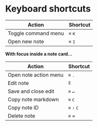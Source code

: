 # Keyboard shortcuts

| Action              | Shortcut                  |
| ------------------- | ------------------------- |
| Toggle command menu | <kbd>⌘</kbd> <kbd>K</kbd> |
| Open new note       | <kbd>⌘</kbd> <kbd>I</kbd> |

**With focus inside a note card...**

| Action                | Shortcut                               |
| --------------------- | -------------------------------------- |
| Open note action menu | <kbd>⌘</kbd> <kbd>.</kbd>              |
| Edit note             | <kbd>E</kbd>                           |
| Save and close edit   | <kbd>⌘</kbd> <kbd>↵</kbd>              |
| Copy note markdown    | <kbd>⌘</kbd> <kbd>C</kbd>              |
| Copy note ID          | <kbd>⌘</kbd> <kbd>⇧</kbd> <kbd>C</kbd> |
| Delete note           | <kbd>⌘</kbd> <kbd>⌫</kbd>              |
